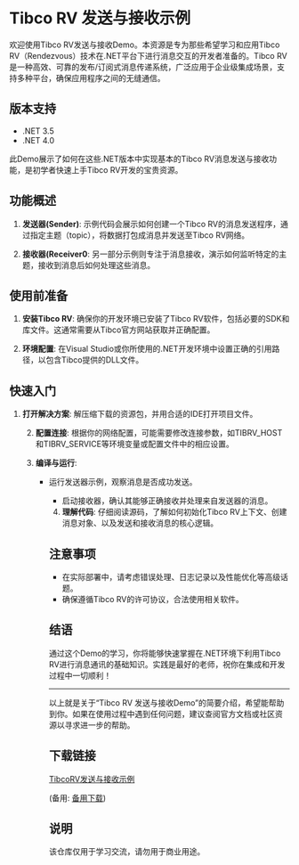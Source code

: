 # Tibco RV 发送与接收示例

欢迎使用Tibco RV发送与接收Demo。本资源是专为那些希望学习和应用Tibco RV（Rendezvous）技术在.NET平台下进行消息交互的开发者准备的。Tibco RV是一种高效、可靠的发布/订阅式消息传递系统，广泛应用于企业级集成场景，支持多种平台，确保应用程序之间的无缝通信。

## 版本支持

- .NET 3.5
- .NET 4.0

此Demo展示了如何在这些.NET版本中实现基本的Tibco RV消息发送与接收功能，是初学者快速上手Tibco RV开发的宝贵资源。

## 功能概述

1. **发送器(Sender)**: 示例代码会展示如何创建一个Tibco RV的消息发送程序，通过指定主题（topic），将数据打包成消息并发送至Tibco RV网络。

2. **接收器(Receiver0**: 另一部分示例则专注于消息接收，演示如何监听特定的主题，接收到消息后如何处理这些消息。

## 使用前准备

1. **安装Tibco RV**: 确保你的开发环境已安装了Tibco RV软件，包括必要的SDK和库文件。这通常需要从Tibco官方网站获取并正确配置。

2. **环境配置**: 在Visual Studio或你所使用的.NET开发环境中设置正确的引用路径，以包含Tibco提供的DLL文件。

## 快速入门

1. **打开解决方案**: 解压缩下载的资源包，并用合适的IDE打开项目文件。

   2. **配置连接**: 根据你的网络配置，可能需要修改连接参数，如TIBRV_HOST和TIBRV_SERVICE等环境变量或配置文件中的相应设置。

   3. **编译与运行**:
      - 运行发送器示例，观察消息是否成功发送。
         - 启动接收器，确认其能够正确接收并处理来自发送器的消息。

         4. **理解代码**: 仔细阅读源码，了解如何初始化Tibco RV上下文、创建消息对象、以及发送和接收消息的核心逻辑。

         ## 注意事项

         - 在实际部署中，请考虑错误处理、日志记录以及性能优化等高级话题。
         - 确保遵循Tibco RV的许可协议，合法使用相关软件。

         ## 结语

         通过这个Demo的学习，你将能够快速掌握在.NET环境下利用Tibco RV进行消息通讯的基础知识。实践是最好的老师，祝你在集成和开发过程中一切顺利！

         ---

         以上就是关于“Tibco RV 发送与接收Demo”的简要介绍，希望能帮助到你。如果在使用过程中遇到任何问题，建议查阅官方文档或社区资源以寻求进一步的帮助。

         ## 下载链接
         [TibcoRV发送与接收示例](https://pan.quark.cn/s/5a656db4d746) 

         (备用: [备用下载](https://pan.baidu.com/s/1d0ytGwlOy81WU15V5bu8EQ?pwd=1234))

         ## 说明

         该仓库仅用于学习交流，请勿用于商业用途。

